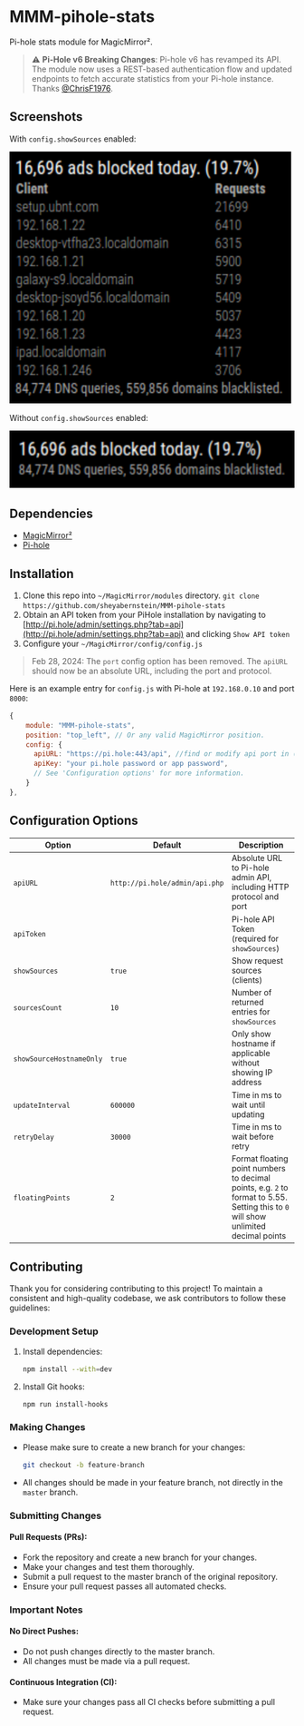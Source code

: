 # MMM-pihole-stats

Pi-hole stats module for MagicMirror².

> :warning: **Pi-Hole v6 Breaking Changes**: Pi-hole v6 has revamped its API. The module now uses a REST-based authentication flow and updated endpoints to fetch accurate statistics from your Pi-hole instance. Thanks [@ChrisF1976](https://github.com/ChrisF1976).

## Screenshots

With `config.showSources` enabled:

![Preview-Sources](docs/preview-showSources.png "Screen Shot (with Sources)")

Without `config.showSources` enabled:

![Preview](docs/preview.png "Screen Shot")

## Dependencies

- [MagicMirror²](https://github.com/MagicMirrorOrg/MagicMirror)
- [Pi-hole](https://pi-hole.net)

## Installation

1. Clone this repo into `~/MagicMirror/modules` directory.
   `git clone https://github.com/sheyabernstein/MMM-pihole-stats`
2. Obtain an API token from your PiHole installation by navigating to [http://pi.hole/admin/settings.php?tab=api](http://pi.hole/admin/settings.php?tab=api) and clicking `Show API token`
3. Configure your `~/MagicMirror/config/config.js`

> Feb 28, 2024: The `port` config option has been removed. The `apiURL` should now be an absolute URL, including the port and protocol.

Here is an example entry for `config.js` with Pi-hole at `192.168.0.10` and port `8000`:

```js
{
    module: "MMM-pihole-stats",
    position: "top_left", // Or any valid MagicMirror position.
    config: {
      apiURL: "https://pi.hole:443/api", //find or modify api port in (http://pi.hole/api/docs/#)
      apiKey: "your pi.hole password or app password",
      // See 'Configuration options' for more information.
    }
},
```

## Configuration Options

| **Option**               | **Default**                    | **Description**                                                                                                                     |
| ------------------------ | ------------------------------ | ----------------------------------------------------------------------------------------------------------------------------------- |
| `apiURL`                 | `http://pi.hole/admin/api.php` | Absolute URL to Pi-hole admin API, including HTTP protocol and port                                                                 |
| `apiToken`               |                                | Pi-hole API Token (required for `showSources`)                                                                                      |
| `showSources`            | `true`                         | Show request sources (clients)                                                                                                      |
| `sourcesCount`           | `10`                           | Number of returned entries for `showSources`                                                                                        |
| `showSourceHostnameOnly` | `true`                         | Only show hostname if applicable without showing IP address                                                                         |
| `updateInterval`         | `600000`                       | Time in ms to wait until updating                                                                                                   |
| `retryDelay`             | `30000`                        | Time in ms to wait before retry                                                                                                     |
| `floatingPoints`         | `2`                            | Format floating point numbers to decimal points, e.g. `2` to format to 5.55. Setting this to `0` will show unlimited decimal points |

## Contributing

Thank you for considering contributing to this project! To maintain a consistent and high-quality codebase, we ask contributors to follow these guidelines:

### Development Setup

1. Install dependencies:
    ```bash
    npm install --with=dev
    ```
2. Install Git hooks:
    ```bash
    npm run install-hooks
    ```

### Making Changes

- Please make sure to create a new branch for your changes:
    ```bash
    git checkout -b feature-branch
    ```
- All changes should be made in your feature branch, not directly in the `master` branch.

### Submitting Changes

#### Pull Requests (PRs):

- Fork the repository and create a new branch for your changes.
- Make your changes and test them thoroughly.
- Submit a pull request to the master branch of the original repository.
- Ensure your pull request passes all automated checks.

### Important Notes

#### No Direct Pushes:

- Do not push changes directly to the master branch.
- All changes must be made via a pull request.

#### Continuous Integration (CI):

- Make sure your changes pass all CI checks before submitting a pull request.
